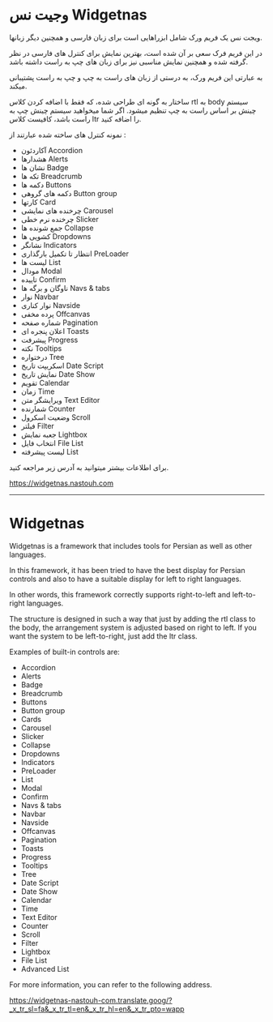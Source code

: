 # وجیت نس Widgetnas

ویجت نس یک فریم ورک شامل ابزراهایی است برای زبان فارسی و همچنین دیگر زبانها.

در این فریم فرک سعی بر آن شده است، بهترین نمایش برای کنترل های فارسی در نظر گرفته شده و همچنین نمایش مناسبی نیز برای زبان های چپ به راست داشته باشد.

به عبارتی این فریم ورک، به درستی از زبان های راست به چپ و چپ به راست پشتیبانی میکند.

ساختار به گونه ای طراحی شده، که فقط با اضافه کردن کلاس rtl به body سیستم چینش بر اساس راست به چپ تنظیم میشود. اگر شما میخواهید سیستم چینش چپ به راست باشد، کافیست کلاس ltr را اضافه کنید.

نمونه کنترل های ساخته شده عبارتند از :

- آکاردئون Accordion
- هشدارها Alerts
- نشان ها Badge
- تکه ها Breadcrumb
- دکمه ها Buttons
- دکمه های گروهی Button group
- کارتها Card
- چرخنده های نمایشی Carousel
- چرخنده نرم خطی Slicker
- جمع شونده ها Collapse
- کشویی ها Dropdowns
- نشانگر Indicators
- انتظار تا تکمیل بارگذاری PreLoader
- لیست ها List
- مودال Modal
- تاییده Confirm
- ناوگان و برگه ها Navs & tabs
- نوار Navbar
- نوار کناری Navside
- پرده مخفی Offcanvas
- شماره صفحه Pagination
- اعلان پنجره ای Toasts
- پیشرفت Progress
- نکته Tooltips
- درختواره Tree
- اسکریپت تاریخ Date Script
- نمایش تاریخ Date Show
- تقویم Calendar
- زمان Time
- ویرایشگر متن Text Editor
- شمارنده Counter
- وضعیت اسکرول Scroll
- فیلتر Filter
- جعبه نمایش Lightbox
- انتخاب فایل File List
- لیست پیشرفته List


برای اطلاعات بیشتر میتوانید به آدرس زیر مراجعه کنید.

https://widgetnas.nastouh.com

---

# Widgetnas

Widgetnas is a framework that includes tools for Persian as well as other languages.

In this framework, it has been tried to have the best display for Persian controls and also to have a suitable display for left to right languages.

In other words, this framework correctly supports right-to-left and left-to-right languages.

The structure is designed in such a way that just by adding the rtl class to the body, the arrangement system is adjusted based on right to left. If you want the system to be left-to-right, just add the ltr class.

Examples of built-in controls are:


- Accordion
- Alerts
- Badge
- Breadcrumb
- Buttons
- Button group
- Cards
- Carousel
-  Slicker
- Collapse
- Dropdowns
- Indicators
- PreLoader
- List
- Modal
- Confirm
- Navs & tabs
- Navbar
- Navside
- Offcanvas
- Pagination
- Toasts
- Progress
- Tooltips
- Tree
- Date Script
- Date Show
- Calendar
- Time
- Text Editor
- Counter
- Scroll
- Filter
- Lightbox
- File List
- Advanced List

For more information, you can refer to the following address.

https://widgetnas-nastouh-com.translate.goog/?_x_tr_sl=fa&_x_tr_tl=en&_x_tr_hl=en&_x_tr_pto=wapp
